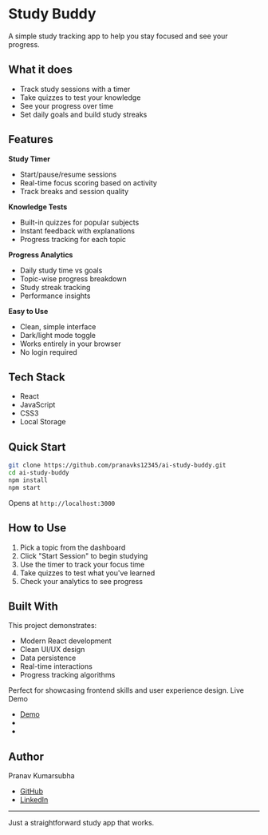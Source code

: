 # Study Buddy

A simple study tracking app to help you stay focused and see your progress.

## What it does

- Track study sessions with a timer
- Take quizzes to test your knowledge
- See your progress over time
- Set daily goals and build study streaks

## Features

**Study Timer**
- Start/pause/resume sessions
- Real-time focus scoring based on activity
- Track breaks and session quality

**Knowledge Tests**
- Built-in quizzes for popular subjects
- Instant feedback with explanations
- Progress tracking for each topic

**Progress Analytics**
- Daily study time vs goals
- Topic-wise progress breakdown
- Study streak tracking
- Performance insights

**Easy to Use**
- Clean, simple interface
- Dark/light mode toggle
- Works entirely in your browser
- No login required

## Tech Stack

- React
- JavaScript
- CSS3
- Local Storage

## Quick Start

```bash
git clone https://github.com/pranavks12345/ai-study-buddy.git
cd ai-study-buddy
npm install
npm start
```

Opens at `http://localhost:3000`

## How to Use

1. Pick a topic from the dashboard
2. Click "Start Session" to begin studying
3. Use the timer to track your focus time
4. Take quizzes to test what you've learned
5. Check your analytics to see progress

## Built With

This project demonstrates:
- Modern React development
- Clean UI/UX design
- Data persistence
- Real-time interactions
- Progress tracking algorithms

Perfect for showcasing frontend skills and user experience design.
Live Demo
- [Demo](https://ai-study-buddy-pi.vercel.app)
- 
- 
## Author

Pranav Kumarsubha
- [GitHub](https://github.com/pranavks12345)
- [LinkedIn](https://linkedin.com/in/pranav-kumarsubha)

---

Just a straightforward study app that works.
